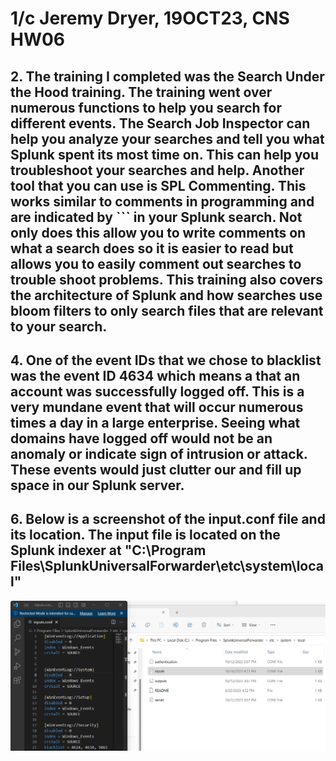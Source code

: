 # 1/c Jeremy Dryer, 19OCT23, CNS HW06

## 2. The training I completed was the Search Under the Hood training. The training went over numerous functions to help you search for different events. The Search Job Inspector can help you analyze your searches and tell you what Splunk spent its most time on. This can help you troubleshoot your searches and help. Another tool that you can use is SPL Commenting. This works similar to comments in programming and are indicated by ``` in your Splunk search. Not only does this allow you to write comments on what a search does so it is easier to read but allows you to easily comment out searches to trouble shoot problems. This training also covers the architecture of Splunk and how searches use bloom filters to only search files that are relevant to your search.

## 4. One of the event IDs that we chose to blacklist was the event ID 4634 which means a that an account was successfully logged off. This is a very mundane event that will occur numerous times a day in a large enterprise. Seeing what domains have logged off would not be an anomaly or indicate sign of intrusion or attack. These events would just clutter our and fill up space in our Splunk server.

## 6. Below is a screenshot of the input.conf file and its location. The input file is located on the Splunk indexer at "C:\Program Files\SplunkUniversalForwarder\etc\system\local"
![](inputFileLocation.png)